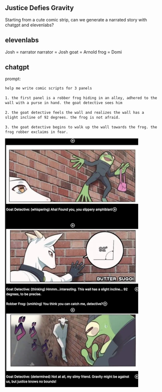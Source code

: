 ## Justice Defies Gravity

Starting from a cute comic strip, can we generate a narrated story with chatgpt and elevenlabs?

## elevenlabs

Josh = narrator
narrator = Josh
goat = Arnold
frog = Domi

## chatgpt

prompt:

```
help me write comic scripts for 3 panels

1. the first panel is a robber frog hiding in an alley, adhered to the wall with a purse in hand. the goat detective sees him

2. the goat detective feels the wall and realizes the wall has a slight incline of 92 degrees. the frog is not afraid.

3. the goat detective begins to walk up the wall towards the frog. the frog robber exclaims in fear.
```

![Justice defies Gravity website screenshot](public/app-screenshot.png)
